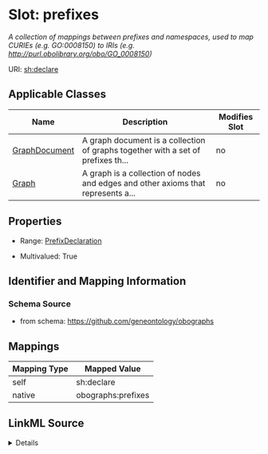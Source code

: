 

# Slot: prefixes


_A collection of mappings between prefixes and namespaces, used to map CURIEs (e.g. GO:0008150) to IRIs (e.g. http://purl.obolibrary.org/obo/GO_0008150)_





URI: [sh:declare](https://w3id.org/shacl/declare)



<!-- no inheritance hierarchy -->





## Applicable Classes

| Name | Description | Modifies Slot |
| --- | --- | --- |
| [GraphDocument](GraphDocument.md) | A graph document is a collection of graphs together with a set of prefixes th... |  no  |
| [Graph](Graph.md) | A graph is a collection of nodes and edges and other axioms that represents a... |  no  |







## Properties

* Range: [PrefixDeclaration](PrefixDeclaration.md)

* Multivalued: True





## Identifier and Mapping Information







### Schema Source


* from schema: https://github.com/geneontology/obographs




## Mappings

| Mapping Type | Mapped Value |
| ---  | ---  |
| self | sh:declare |
| native | obographs:prefixes |




## LinkML Source

<details>
```yaml
name: prefixes
description: A collection of mappings between prefixes and namespaces, used to map
  CURIEs (e.g. GO:0008150) to IRIs (e.g. http://purl.obolibrary.org/obo/GO_0008150)
from_schema: https://github.com/geneontology/obographs
rank: 1000
slot_uri: sh:declare
alias: prefixes
domain_of:
- GraphDocument
- Graph
range: PrefixDeclaration
multivalued: true
inlined: true

```
</details>